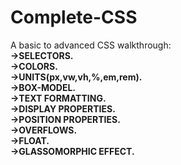 # Complete-CSS
A basic to advanced CSS walkthrough:<BR>
**->SELECTORS.**<BR>
**->COLORS.**<BR>
**->UNITS(px,vw,vh,%,em,rem).**<br>
**->BOX-MODEL.**<BR>
**->TEXT FORMATTING.**<BR>
**->DISPLAY PROPERTIES.**<BR>
**->POSITION PROPERTIES.**<BR>
**->OVERFLOWS.**<BR>
**->FLOAT.**<BR>
**->GLASSOMORPHIC EFFECT.**<BR>